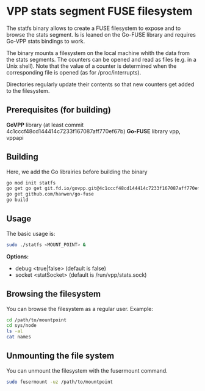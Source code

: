 # VPP stats segment FUSE filesystem

The statfs binary allows to create a FUSE filesystem to expose and to browse the stats segment. 
Is is leaned on the Go-FUSE library and requires Go-VPP stats bindings to work.

The binary mounts a filesystem on the local machine whith the data from the stats segments.
The counters can be opened and read as files (e.g. in a Unix shell).
Note that the value of a counter is determined when the corresponding file is opened (as for /proc/interrupts).

Directories regularly update their contents so that new counters get added to the filesystem.

## Prerequisites (for building)

**GoVPP** library (at least commit 4c1cccf48cd144414c7233f167087aff770ef67b)
**Go-FUSE** library
vpp, vppapi

## Building

Here, we add the Go librairies before building the binary
```bash
go mod init statfs
go get go get git.fd.io/govpp.git@4c1cccf48cd144414c7233f167087aff770ef67b
go get github.com/hanwen/go-fuse
go build
``` 

## Usage

The basic usage is:
```bash
sudo ./statfs <MOUNT_POINT> &
```
**Options:**
 - debug \<true|false\> (default is false)
 - socket \<statSocket\> (default is /run/vpp/stats.sock)

## Browsing the filesystem

You can browse the filesystem as a regular user.
Example:

```bash
cd /path/to/mountpoint
cd sys/node
ls -al
cat names
```

## Unmounting the file system

You can unmount the filesystem with the fusermount command.
```bash
sudo fusermount -uz /path/to/mountpoint
```
